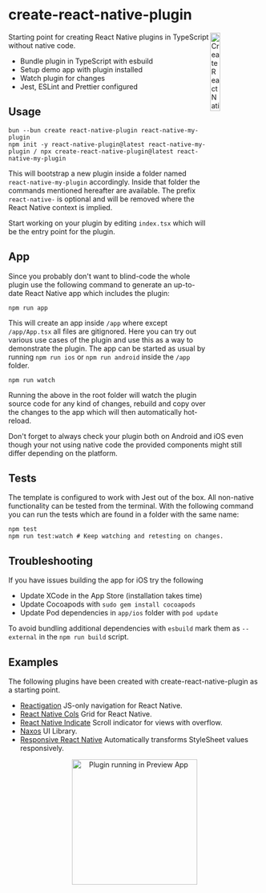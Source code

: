 # create-react-native-plugin

<img align="right" src="https://github.com/tobua/create-react-native-plugin/raw/main/logo.png" width="20%" alt="Create React Native Plugin" />

Starting point for creating React Native plugins in TypeScript without native code.

- Bundle plugin in TypeScript with esbuild
- Setup demo app with plugin installed
- Watch plugin for changes
- Jest, ESLint and Prettier configured

## Usage

```
bun --bun create react-native-plugin react-native-my-plugin
npm init -y react-native-plugin@latest react-native-my-plugin / npx create-react-native-plugin@latest react-native-my-plugin
```

This will bootstrap a new plugin inside a folder named `react-native-my-plugin` accordingly. Inside that folder the commands mentioned hereafter are available. The prefix `react-native-` is optional and will be removed where the React Native context is implied.

Start working on your plugin by editing `index.tsx` which will be the entry point for the plugin.

## App

Since you probably don't want to blind-code the whole plugin use the following command to generate an up-to-date React Native app which includes the plugin:

```
npm run app
```

This will create an app inside `/app` where except `/app/App.tsx` all files are gitignored. Here you can try out various use cases of the plugin and use this as a way to demonstrate the plugin. The app can be started as usual by running `npm run ios` or `npm run android` inside the `/app` folder.

```
npm run watch
```

Running the above in the root folder will watch the plugin source code for any kind of changes, rebuild and copy over the changes to the app which will then automatically hot-reload.

Don't forget to always check your plugin both on Android and iOS even though your not using native code the provided components might still differ depending on the platform.

## Tests

The template is configured to work with Jest out of the box. All non-native functionality can be tested from the terminal. With the following command you can run the tests which are found in a folder with the same name:

```
npm test
npm run test:watch # Keep watching and retesting on changes.
```

## Troubleshooting

If you have issues building the app for iOS try the following

- Update XCode in the App Store (installation takes time)
- Update Cocoapods with `sudo gem install cocoapods`
- Update Pod dependencies in `app/ios` folder with `pod update`

To avoid bundling additional dependencies with `esbuild` mark them as `--external` in the `npm run build` script.

## Examples

The following plugins have been created with create-react-native-plugin as a starting point.

- [Reactigation](https://github.com/tobua/reactigation)
  JS-only navigation for React Native.
- [React Native Cols](https://github.com/tobua/react-native-cols)
  Grid for React Native.
- [React Native Indicate](https://github.com/tobua/react-native-indicate)
  Scroll indicator for views with overflow.
- [Naxos](https://github.com/tobua/naxos)
  UI Library.
- [Responsive React Native](https://github.com/tobua/responsive-react-native)
  Automatically transforms StyleSheet values responsively.

<p align="center">
  <img src="https://github.com/tobua/create-react-native-plugin/raw/main/app.png" alt="Plugin running in Preview App" width="250">
</p>
